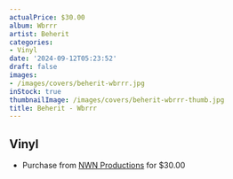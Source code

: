 ```yaml
---
actualPrice: $30.00
album: Wbrrr
artist: Beherit
categories:
- Vinyl
date: '2024-09-12T05:23:52'
draft: false
images:
- /images/covers/beherit-wbrrr.jpg
inStock: true
thumbnailImage: /images/covers/beherit-wbrrr-thumb.jpg
title: Beherit - Wbrrr
---
```


## Vinyl
* Purchase from [NWN Productions](http://shop.nwnprod.com/index.php?route=product/product&path=75&product_id=55412&sort=pd.name&order=ASC) for $30.00
